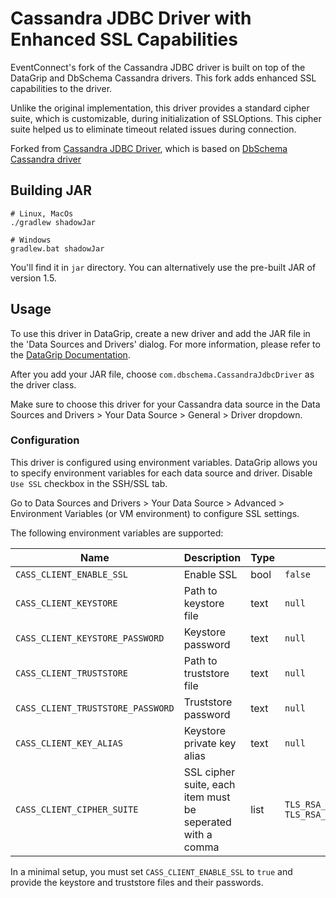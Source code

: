 # Cassandra JDBC Driver with Enhanced SSL Capabilities

EventConnect's fork of the Cassandra JDBC driver is built on top of the DataGrip and DbSchema Cassandra drivers. This fork adds enhanced SSL capabilities to the driver.

Unlike the original implementation, this driver provides a standard cipher suite, which is customizable, during initialization of SSLOptions. This cipher suite helped us to eliminate timeout related issues during connection.

Forked from [Cassandra JDBC Driver](https://github.com/DataGrip/cassandra-jdbc-driver), which is based on [DbSchema Cassandra driver](https://bitbucket.org/dbschema/cassandra-jdbc-driver/src/master/)

## Building JAR
```
# Linux, MacOs
./gradlew shadowJar

# Windows
gradlew.bat shadowJar
```

You'll find it in `jar` directory. You can alternatively use the pre-built JAR of version 1.5.

## Usage

To use this driver in DataGrip, create a new driver and add the JAR file in the 'Data Sources and Drivers' dialog. For more information, please refer to the [DataGrip Documentation](https://www.jetbrains.com/help/datagrip/jdbc-drivers.html#configure_a_jdbc_driver_for_an_existing_data_source). 

After you add your JAR file, choose `com.dbschema.CassandraJdbcDriver` as the driver class.

Make sure to choose this driver for your Cassandra data source in the Data Sources and Drivers > Your Data Source > General > Driver dropdown.

### Configuration

This driver is configured using environment variables. DataGrip allows you to specify environment variables for each data source and driver. Disable `Use SSL` checkbox in the SSH/SSL tab.

Go to Data Sources and Drivers > Your Data Source > Advanced > Environment Variables (or VM environment) to configure SSL settings.

The following environment variables are supported:

| **Name**                          | Description                                                | Type | Default                                                       |
|-----------------------------------|------------------------------------------------------------|------|---------------------------------------------------------------|
| `CASS_CLIENT_ENABLE_SSL`          | Enable SSL                                                 | bool | `false`                                                       |
| `CASS_CLIENT_KEYSTORE`            | Path to keystore file                                      | text | `null`                                                        |
| `CASS_CLIENT_KEYSTORE_PASSWORD`   | Keystore password                                          | text | `null`                                                        |
| `CASS_CLIENT_TRUSTSTORE`          | Path to truststore file                                    | text | `null`                                                        |
| `CASS_CLIENT_TRUSTSTORE_PASSWORD` | Truststore password                                        | text | `null`                                                        |
| `CASS_CLIENT_KEY_ALIAS`           | Keystore private key alias                                 | text | `null`                                                        |
| `CASS_CLIENT_CIPHER_SUITE`        | SSL cipher suite, each item must be seperated with a comma | list | `TLS_RSA_WITH_AES_128_CBC_SHA, TLS_RSA_WITH_AES_256_CBC_SHA`  |

In a minimal setup, you must set `CASS_CLIENT_ENABLE_SSL` to `true` and provide the keystore and truststore files and their passwords.
